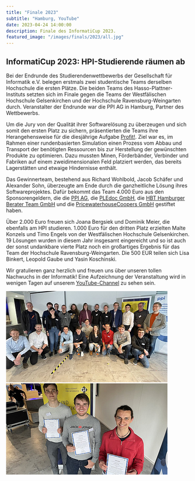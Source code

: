 ```yaml
---
title: "Finale 2023"
subtitle: "Hamburg, YouTube"
date: 2023-04-24 14:00:00
description: Finale des InformatiCup 2023.
featured_image: "/images/finals/2023/all.jpg"
---
```


## InformatiCup 2023: HPI-Studierende räumen ab

Bei der Endrunde des Studierendenwettbewerbs der Gesellschaft für Informatik e.V. belegen erstmals zwei studentische Teams derselben Hochschule die ersten Plätze. Die beiden Teams des Hasso-Plattner-Instituts setzten sich im Finale gegen die Teams der Westfälischen Hochschule Gelsenkirchen und der Hochschule Ravensburg-Weingarten durch. Veranstalter der Endrunde war die PPI AG in Hamburg, Partner des Wettbewerbs.

Um die Jury von der Qualität ihrer Softwarelösung zu überzeugen und sich somit den ersten Platz zu sichern, präsentierten die Teams ihre Herangehensweise für die diesjährige Aufgabe <a href="https://github.com/informatiCup/informatiCup2023/blob/main/informatiCup%202023%20-%20Profit!.pdf">Profit!</a>. Ziel war es, im Rahmen einer rundenbasierten Simulation einen Prozess vom Abbau und Transport der benötigten Ressourcen bis zur Herstellung der gewünschten Produkte zu optimieren. Dazu mussten Minen, Förderbänder, Verbinder und Fabriken auf einem zweidimensionalen Feld platziert werden, das bereits Lagerstätten und etwaige Hindernisse enthält.

Das Gewinnerteam, bestehend aus Richard Wohlbold, Jacob Schäfer und Alexander Sohn, überzeugte am Ende durch die ganzheitliche Lösung ihres Softwareprojektes. Dafür bekommt das Team 4.000 Euro aus den Sponsorengeldern, die die [PPI AG](http://www.ppi.de/), die [PLEdoc GmbH](https://pledoc.de/), die [HBT Hamburger Berater Team GmbH](http://hbt.de/) und die [PricewaterhouseCoopers GmbH](https://www.pwc.de/) gestiftet haben.

Über 2.000 Euro freuen sich Joana Bergsiek und Dominik Meier, die ebenfalls am HPI studieren. 1.000 Euro für den dritten Platz erzielten Malte Konzels und Timo Engels von der Westfälischen Hochschule Gelsenkirchen. 19 Lösungen wurden in diesem Jahr insgesamt eingereicht und so ist auch der sonst undankbare vierte Platz noch ein großartiges Ergebnis für das Team der Hochschule Ravensburg-Weingarten. Die 500 EUR teilen sich Lisa Binkert, Leopold Gaube und Yasin Koschinski.

Wir gratulieren ganz herzlich und freuen uns über unseren tollen Nachwuchs in der Informatik! Eine Aufzeichnung der Veranstaltung wird in wenigen Tagen auf unserem [YouTube-Channel](https://www.youtube.com/@GesellschaftfurInformatik) zu sehen sein.

<div class="gallery" data-columns="1">
	<img src="/images/finals/2023/all.jpg">
    <img src="/images/finals/2023/1.jpg">
</div>
